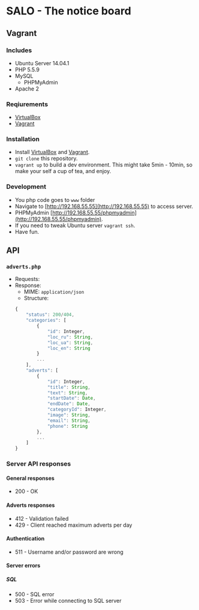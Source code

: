 SALO - The notice board
====

## Vagrant
### Includes
 * Ubuntu Server 14.04.1
 * PHP 5.5.9
 * MySQL
    + PHPMyAdmin
 * Apache 2

### Reqiurements

 * [VirtualBox](https://www.virtualbox.org/wiki/Downloads)
 * [Vagrant](https://www.vagrantup.com/downloads.html)

### Installation
 
 * Install [VirtualBox](https://www.virtualbox.org/wiki/Downloads) and [Vagrant](https://www.vagrantup.com/downloads.html).
 * `git clone` this repository.
 * `vagrant up` to build a dev environment. This might take 5min - 10min, so make your self a cup of tea, and enjoy.

### Development

 * You php code goes to `www` folder
 * Navigate to [http://192.168.55.55](http://192.168.55.55) to access server.
 * PHPMyAdmin [http://192.168.55.55/phpmyadmin](http://192.168.55.55/phpmyadmin).
 * If you need to tweak Ubuntu server `vagrant ssh`.
 * Have fun.

## API

### `adverts.php`
 + Requests: 
 + Response:
    + MIME: `application/json`
    + Structure:
    ```js
    {
        "status": 200/404,
        "categories": [
            {
                "id": Integer,
                "loc_ru": String,
                "loc_ua": String,
                "loc_en": String
            }
            ...
        ],
        "adverts": [
            {
                "id": Integer,
                "title": String,
                "text": String,
                "startDate": Date,
                "endDate": Date,
                "categoryId": Integer,
                "image": String,
                "email": String,
                "phone": String
            },
            ...
        ]
    }
    ```

### Server API responses 

#### General responses
 + 200 - OK

#### Adverts responses
 + 412 - Validation failed
 + 429 - Client reached maximum adverts per day
 
#### Authentication
 + 511 - Username and/or password are wrong

#### Server errors
##### SQL
 + 500 - SQL error
 + 503 - Error while connecting to SQL server
